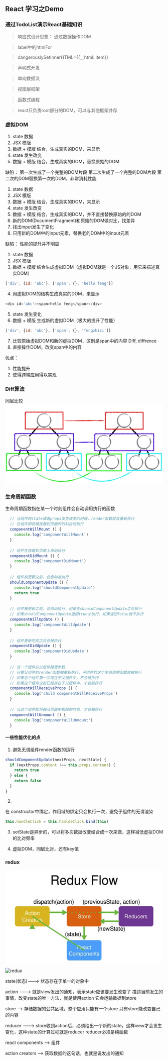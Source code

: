 ## React 学习之Demo

### 通过TodoList演示React基础知识

> 响应式设计思想： 通过数据操作DOM

> label中的htmlFor

> dangerouslySetInnerHTML={{__html: item}}

> 声明式开发

> 单向数据流

> 视图层框架

> 函数式编程

> react只负责root部分的DOM，可以与其他框架并存

### 虚拟DOM

1. state 数据
2. JSX 模版
3. 数据 + 模版 结合，生成真实的DOM，来显示
4. state 发生改变
5. 数据 + 模版 结合，生成真实的DOM，替换原始的DOM

缺陷： 
第一次生成了一个完整的DOM片段
第二次生成了一个完整的DOM片段
第二次的DOM替换第一次的DOM，非常消耗性能

1. state 数据
2. JSX 模版
3. 数据 + 模版 结合，生成真实的DOM，来显示
4. state 发生改变
5. 数据 + 模版 结合，生成真实的DOM，并不直接替换原始的的DOM
6. 新的DOM(DocumentFragment)和原始的DOM做对比，找差异
7. 找出input发生了变化
8. 只用新的DOM中的input元素，替换老的DOM中的input元素

缺陷：
  性能的提升并不明显

1. state 数据
2. JSX 模版
3. 数据 + 模版 结合生成虚拟DOM（虚拟DOM就是一个JS对象，用它来描述真实DOM）
```js
['div', {id: 'abc'}, ['span', {}, 'hello feng']]
```
4. 用虚拟DOM的结构生成真实的DOM，来显示
```js
<div id='abc'><span>hello feng</span></div>
```
5. state 发生变化
6. 数据 + 模版 生成新的虚拟DOM（极大的提升了性能）
```js
['div', {id: 'abc'}, ['span', {}, 'fengzhizi']]
```
7. 比较原始虚拟DOM和新的虚拟DOM，区别是span中的内容
  Diff, diffrence
8. 直接操作DOM，改变span中的内容

优点：
1. 性能提升
2. 使得跨端应用得以实现

### Diff算法

同层比较
![Diff](/src/images/diff.png)

### 生命周期函数

生命周期函数指在某一个时刻组件会自动调用执行的函数

```js
  // 当组件的state或者props发生改变的时候，render函数就会重新执行
  // 在组件即将被挂载到页面的时刻自动执行
  componentWillMount () {
    console.log('componentWillMount')
  } 

  // 组件在挂载到页面上自动执行
  componentDidMount () {
    console.log('componentDidMount')
  }

  // 组件被更新之前，会自动被执行
  shouldComponentUpdate () {
    console.log('shouldComponentUpdate')
    return true
  }

  // 组件被更新之前，会自动执行，但是在shouldComponentUpdate之后执行
  // 如果shouldComponentUpdate返回true才执行，如果返回false就不执行
  componentWillUpdate () {
    console.log('componentWillUpdate')
  }

  // 组件更新完成之后会被执行
  componentDidUpdate () {
    console.log('componentDidUpdate')
  }
  
  // 当一个组件从父组件接受参数
  // 只要父组件的render函数被重新执行，子组件的这个生命周期函数就被执行
  // 如果这个组件第一次存在于父组件中，不会被执行
  // 如果这个组件之前已经存在于父组件中，才会被执行
  componentWillReceiveProps () {
    console.log('child componentWillReceiveProps')
  }

  // 当这个组件即将被从页面中剔除的时候，才会被执行
  componentWillUnmount () {
    console.log('componentWillUnmount')
  }
```

#### 一些性能优化的点

1. 避免无谓组件render函数的运行

```js
shouldComponentUpdate(nextProps, nextState) {
  if (nextProps.content !== this.props.content) {
    return true
  } else {
    return false
  }
}
```

2. 
在 constructor中绑定，作用域的绑定只会执行一次，避免子组件的无谓渲染

```js
this.handleClick = this.hanldeClick.bind(this)
```

3. setState是异步的，可以将多次数据改变结合成一次来做，这样减低虚拟DOM的比对频率

4. 虚拟DOM，同层比对，还有key值


### redux

![如图](/images/redux.png)

![redux](https://camo.githubusercontent.com/5aba89b6daab934631adffc1f301d17bb273268b/68747470733a2f2f73332e616d617a6f6e6177732e636f6d2f6d656469612d702e736c69642e65732f75706c6f6164732f3336343831322f696d616765732f323438343535322f415243482d5265647578322d7265616c2e676966)

state(状态)---> 状态存在于单一的对象中

action ---> 就是view发出的通知，表示state应该要发生改变了
    描述当前发生的事情，改变state的唯一方法，就是使用action
    它会运输数据到store

store --> 存储数据的公共区域，整个应用只能有一个store
    只有store能改变自己的内容

reducer ---> store收到action后，必须给出一个新的state，这样view才会发生变化，这种state的计算过程就是reducer
  reducer必须是纯函数

react components --> 组件

action creators --> 获取数据的这句话，也就是说发出的通知
